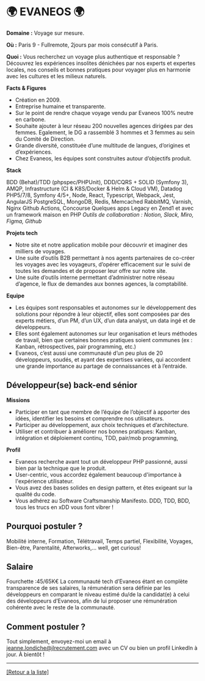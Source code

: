 # 🌍 EVANEOS 🌍

**Domaine :** Voyage sur mesure. 

**Où :** Paris 9 - Fullremote, 2jours par mois consécutif à Paris.

**Quoi :** Vous recherchez un voyage plus authentique et responsable ? Découvrez les expériences insolites dénichées par nos experts et expertes locales, nos conseils et bonnes pratiques pour voyager plus en harmonie avec les cultures et les milieux naturels.

**Facts & Figures**

* Création en 2009. 
* Entreprise humaine et transparente. 
* Sur le point de rendre chaque voyage vendu par Evaneos 100% neutre en carbone.
* Souhaite ajouter à leur réseau 200 nouvelles agences dirigées par des femmes. Egalement, le DG a rassemblé 3 hommes et 3 femmes au sein du Comité de Direction.
* Grande diversité, constituée d’une multitude de langues, d’origines et d’expériences. 
* Chez Evaneos, les équipes sont construites autour d’objectifs produit.

**Stack**

BDD (Behat)/TDD (phpspec/PHPUnit), DDD/CQRS + SOLID (Symfony 3), AMQP, Infrastructure (CI & K8S/Docker & Helm & Cloud VM), Datadog
PHP5/7/8, Symfony 4/5+, 
Node, React, Typescript, Webpack, Jest, AngularJS
PostgreSQL, MongoDB, Redis, Memcached
RabbitMQ, Varnish, Nginx
Github Actions, Concourse
Quelques apps Legacy en Zend1 et avec un framework maison en PHP
*Outils de collaboration : Notion, Slack, Miro, Figma, Github*

**Projets tech**

* Notre site et notre application mobile pour découvrir et imaginer des milliers de voyages.
* Une suite d’outils B2B permettant à nos agents partenaires de co-créer les voyages avec les voyageurs, d’opérer efficacement sur le suivi de toutes les demandes et de proposer leur offre sur notre site.
* Une suite d’outils interne permettant d’administrer notre réseau d’agence, le flux de demandes aux bonnes agences, la comptabilité.

**Equipe**

* Les équipes sont responsables et autonomes sur le développement des solutions pour répondre à leur objectif, elles sont composées par des experts métiers, d’un PM, d’un UX, d’un data analyst, un data ingé et de développeurs.
* Elles sont également autonomes sur leur organisation et leurs méthodes de travail, bien que certaines bonnes pratiques soient communes (ex : Kanban, rétrospectives, pair programming, etc.)
* Evaneos, c’est aussi une communauté d’un peu plus de 20 développeurs, soudés, et ayant des expertises variées, qui accordent une grande importance au partage de connaissances et à l’entraide.


## Développeur(se) back-end sénior

**Missions** 

* Participer en tant que membre de l’équipe de l’objectif à apporter des idées, identifier les besoins et comprendre nos utilisateurs.
* Participer au développement, aux choix techniques et d’architecture.
* Utiliser et contribuer à améliorer nos bonnes pratiques: Kanban, intégration et déploiement continu, TDD, pair/mob programming,

**Profil** 

* Evaneos recherche avant tout un développeur PHP passionné, aussi bien par la technique que le produit. 
* User-centric, vous accordez également beaucoup d'importance à l'expérience utilisateur. 
* Vous avez des bases solides en design pattern, et êtes exigeant sur la qualité du code. 
* Vous adhérez au Software Craftsmanship Manifesto. DDD, TDD, BDD, tous les trucs en xDD vous font vibrer !


## Pourquoi postuler ?

Mobilité interne, Formation, Télétravail, Temps partiel, Flexibilité, Voyages, Bien-être, Parentalité, Afterworks,... well, get curious! 

## Salaire

Fourchette :45/65K€
La communauté tech d’Evaneos étant en complète transparence de ses salaires, la rémunération sera définie par les développeurs en comparant le niveau estimé du/de la candidat(e) à celui des développeurs d’Evaneos, afin de lui proposer une rémunération cohérente avec le reste de la communauté.


## Comment postuler ?

Tout simplement, envoyez-moi un email à jeanne.londiche@jlrecrutement.com avec un CV ou bien un profil LinkedIn à jour. À bientôt ! 


----
<a href="https://github.com/jlondiche/job-board-php/blob/master/README.md">[Retour a la liste]</a>